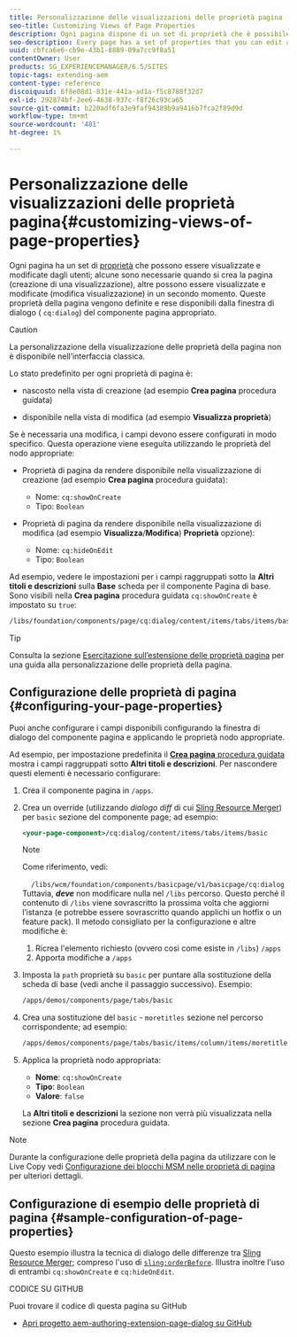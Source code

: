```yaml
---
title: Personalizzazione delle visualizzazioni delle proprietà pagina
seo-title: Customizing Views of Page Properties
description: Ogni pagina dispone di un set di proprietà che è possibile modificare in base alle esigenze
seo-description: Every page has a set of properties that you can edit as required
uuid: cbfca6e6-cb9e-43b1-8889-09a7cc9f8a51
contentOwner: User
products: SG_EXPERIENCEMANAGER/6.5/SITES
topic-tags: extending-aem
content-type: reference
discoiquuid: 6f8e08d1-831e-441a-ad1a-f5c8788f32d7
exl-id: 292874bf-2ee6-4638-937c-f8f26c93ca65
source-git-commit: b220adf6fa3e9faf94389b9a9416b7fca2f89d9d
workflow-type: tm+mt
source-wordcount: '481'
ht-degree: 1%

---
```


# Personalizzazione delle visualizzazioni delle proprietà pagina{#customizing-views-of-page-properties}

Ogni pagina ha un set di [proprietà](/help/sites-authoring/editing-page-properties.md) che possono essere visualizzate e modificate dagli utenti; alcune sono necessarie quando si crea la pagina (creazione di una visualizzazione), altre possono essere visualizzate e modificate (modifica visualizzazione) in un secondo momento. Queste proprietà della pagina vengono definite e rese disponibili dalla finestra di dialogo ( `cq:dialog`) del componente pagina appropriato.

>[!CAUTION]
>
>La personalizzazione della visualizzazione delle proprietà della pagina non è disponibile nell’interfaccia classica.

Lo stato predefinito per ogni proprietà di pagina è:

* nascosto nella vista di creazione (ad esempio **Crea pagina** procedura guidata)

* disponibile nella vista di modifica (ad esempio **Visualizza proprietà**)

Se è necessaria una modifica, i campi devono essere configurati in modo specifico. Questa operazione viene eseguita utilizzando le proprietà del nodo appropriate:

* Proprietà di pagina da rendere disponibile nella visualizzazione di creazione (ad esempio **Crea pagina** procedura guidata):

   * Nome: `cq:showOnCreate`
   * Tipo: `Boolean`

* Proprietà di pagina da rendere disponibile nella visualizzazione di modifica (ad esempio **Visualizza**/**Modifica**) **Proprietà** opzione):

   * Nome: `cq:hideOnEdit`
   * Tipo: `Boolean`

Ad esempio, vedere le impostazioni per i campi raggruppati sotto la **Altri titoli e descrizioni** sulla **Base** scheda per il componente Pagina di base. Sono visibili nella **Crea pagina** procedura guidata `cq:showOnCreate` è impostato su `true`:

```xml
/libs/foundation/components/page/cq:dialog/content/items/tabs/items/basic/items/column/items/moretitles
```

>[!TIP]
>
>Consulta la sezione [Esercitazione sull’estensione delle proprietà pagina](https://docs.adobe.com/content/help/en/experience-manager-learn/sites/developing/page-properties-technical-video-develop.html) per una guida alla personalizzazione delle proprietà della pagina.

## Configurazione delle proprietà di pagina {#configuring-your-page-properties}

Puoi anche configurare i campi disponibili configurando la finestra di dialogo del componente pagina e applicando le proprietà nodo appropriate.

Ad esempio, per impostazione predefinita il [**Crea pagina** procedura guidata](/help/sites-authoring/managing-pages.md#creating-a-new-page) mostra i campi raggruppati sotto **Altri titoli e descrizioni**. Per nascondere questi elementi è necessario configurare:

1. Crea il componente pagina in `/apps`.
1. Crea un override (utilizzando *dialogo diff* di cui [Sling Resource Merger](/help/sites-developing/sling-resource-merger.md)) per `basic` sezione del componente page; ad esempio:

   ```xml
   <your-page-component>/cq:dialog/content/items/tabs/items/basic
   ```

   >[!NOTE]
   >
   >Come riferimento, vedi:
   >
   >    `/libs/wcm/foundation/components/basicpage/v1/basicpage/cq:dialog`
   Tuttavia, ***deve*** non modificare nulla nel `/libs` percorso.
   Questo perché il contenuto di `/libs` viene sovrascritto la prossima volta che aggiorni l’istanza (e potrebbe essere sovrascritto quando applichi un hotfix o un feature pack).
   Il metodo consigliato per la configurazione e altre modifiche è:
   1. Ricrea l&#39;elemento richiesto (ovvero così come esiste in `/libs`) `/apps`
   1. Apporta modifiche a `/apps`


1. Imposta la `path` proprietà su `basic` per puntare alla sostituzione della scheda di base (vedi anche il passaggio successivo). Esempio:

   ```xml
   /apps/demos/components/page/tabs/basic
   ```

1. Crea una sostituzione del `basic` - `moretitles` sezione nel percorso corrispondente; ad esempio:

   ```xml
   /apps/demos/components/page/tabs/basic/items/column/items/moretitles
   ```

1. Applica la proprietà nodo appropriata:

   * **Nome**: `cq:showOnCreate`
   * **Tipo**: `Boolean`
   * **Valore**: `false`

   La **Altri titoli e descrizioni** la sezione non verrà più visualizzata nella sezione **Crea pagina** procedura guidata.

>[!NOTE]
Durante la configurazione delle proprietà della pagina da utilizzare con le Live Copy vedi [Configurazione dei blocchi MSM nelle proprietà di pagina](/help/sites-developing/extending-msm.md#configuring-msm-locks-on-page-properties-touch-enabled-ui) per ulteriori dettagli.

## Configurazione di esempio delle proprietà di pagina {#sample-configuration-of-page-properties}

Questo esempio illustra la tecnica di dialogo delle differenze tra [Sling Resource Merger](/help/sites-developing/sling-resource-merger.md); compreso l&#39;uso di [`sling:orderBefore`](/help/sites-developing/sling-resource-merger.md#properties). Illustra inoltre l&#39;uso di entrambi `cq:showOnCreate` e `cq:hideOnEdit`.

CODICE SU GITHUB

Puoi trovare il codice di questa pagina su GitHub

* [Apri progetto aem-authoring-extension-page-dialog su GitHub](https://github.com/Adobe-Marketing-Cloud/aem-authoring-extension-page-dialog)
